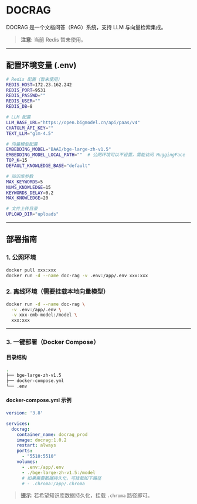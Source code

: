# DOCRAG

DOCRAG 是一个文档问答（RAG）系统，支持 LLM 与向量检索集成。

> **注意**: 当前 Redis 暂未使用。

---

## 配置环境变量 (.env)

```bash
# Redis 配置（暂未使用）
REDIS_HOST=172.23.162.242
REDIS_PORT=9531
REDIS_PASSWD=""
REDIS_USER=""
REDIS_DB=8

# LLM 配置
LLM_BASE_URL="https://open.bigmodel.cn/api/paas/v4"
CHATGLM_API_KEY=""
TEXT_LLM="glm-4.5"

# 向量模型配置
EMBEDDING_MODEL="BAAI/bge-large-zh-v1.5"
EMBEDDING_MODEL_LOCAL_PATH=""  # 公网环境可以不设置，需能访问 HuggingFace
TOP_K=15
DEFAULT_KNOWLEDGE_BASE="default"

# 知识库参数
MAX_KEYWORDS=5
NUMS_KNOWLEDGE=15
KEYWORDS_DELAY=0.2
MAX_KNOWLEDGE=20

# 文件上传目录
UPLOAD_DIR="uploads"
```

---

## 部署指南

### 1. 公网环境

```bash
docker pull xxx:xxx
docker run -d --name doc-rag -v .env:/app/.env xxx:xxx
```

### 2. 离线环境（需要挂载本地向量模型）

```bash
docker run -d --name doc-rag \
  -v .env:/app/.env \
  -v xxx-emb-model:/model \
  xxx:xxx
```

---

### 3. 一键部署（Docker Compose）

#### 目录结构

```bash
.
├── bge-large-zh-v1.5
├── docker-compose.yml
└── .env
```

#### docker-compose.yml 示例

```yaml
version: '3.8'

services:
  docrag:
    container_name: docrag_prod
    image: docrag:1.0.2
    restart: always
    ports:
      - "5510:5510"
    volumes:
      - .env:/app/.env
      - ./bge-large-zh-v1.5:/model
      # 如果需要数据持久化，可挂载如下路径
      # - .chroma:/app/.chroma
```

> **提示**: 若希望知识库数据持久化，挂载 `.chroma` 路径即可。
